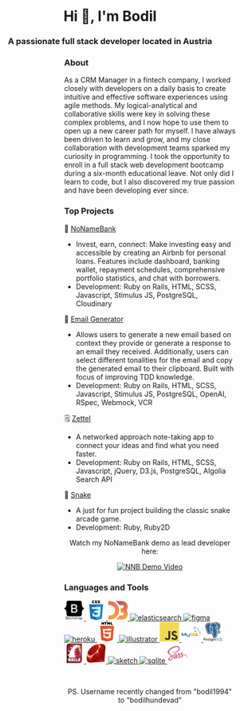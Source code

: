 <!--![](https://raw.githubusercontent.com/bodilhundevad/bodilhundevad/main/Git%20header%20bodilhundevad.gif)-->

<h1 align="center">Hi 👋, I'm Bodil</h1> 
<h3 align="center">A passionate full stack developer located in Austria</h3>

<dl><dd><dl><dd><dl><dd><dl><dd> <!--adds margin -->
<h3 align="left">About</h3>
As a CRM Manager in a fintech company, I worked closely with developers on a daily basis to create intuitive and effective software experiences using agile methods. My logical-analytical and collaborative skills were key in solving these complex problems, and I now hope to use them to open up a new career path for myself.
I have always been driven to learn and grow, and my close collaboration with development teams sparked my curiosity in programming. I took the opportunity to enroll in a full stack web development bootcamp during a six-month educational leave. Not only did I learn to code, but I also discovered my true passion and have been developing ever since.
 
<h3 align="left">Top Projects</h3>
 
💸 [NoNameBank](https://github.com/bodilhundevad/nnb)
 - Invest, earn, connect: Make investing easy and accessible by creating an Airbnb for personal loans. Features include dashboard, banking wallet, repayment schedules, comprehensive portfolio statistics, and chat with borrowers.
 - Development: Ruby on Rails, HTML, SCSS, Javascript, Stimulus JS, PostgreSQL, Cloudinary
 
📧 [Email Generator](https://github.com/bodilhundevad/openai-email-responder)
- Allows users to generate a new email based on context they provide or generate a response to an email they received. Additionally, users can select different tonalities for the email and copy the generated email to their clipboard. Built with focus of improving TDD knowledge.
- Development: Ruby on Rails, HTML, SCSS, Javascript, Stimulus JS, PostgreSQL, OpenAI, RSpec, Webmock, VCR

 
🗒️ [Zettel](https://github.com/bodilhundevad/zettel)
- A networked approach note-taking app to connect your ideas and find what you need faster. 
- Development: Ruby on Rails, HTML, SCSS, Javascript, jQuery, D3.js, PostgreSQL, Algolia Search API

 🐍 [Snake](https://github.com/bodilhundevad/snake)
- A just for fun project building the classic snake arcade game.
- Development: Ruby, Ruby2D

<p align="center">Watch my NoNameBank demo as lead developer here:</p> 
 
<p align="center"><a href="https://youtu.be/398uwgl9FXM?t=447" target="blank"><img width="50%" src="https://i.postimg.cc/k51yk72d/NNB-Demo-Video.png" alt="NNB Demo Video"  /></a></p>

 <!--
<h3 align="left">Connect with me:</h3>
<p align="left">
<a href="https://linkedin.com/in/bodil-hundevad" target="blank"><img align="center" src="https://raw.githubusercontent.com/rahuldkjain/github-profile-readme-generator/master/src/images/icons/Social/linked-in-alt.svg" alt="linkedin" height="30" width="40" /></a>
</p>-->

<h3 align="left">Languages and Tools</h3>
<p align="left"> <a href="https://getbootstrap.com" target="_blank" rel="noreferrer"> <img src="https://raw.githubusercontent.com/devicons/devicon/master/icons/bootstrap/bootstrap-plain-wordmark.svg" alt="bootstrap" width="40" height="40"/> </a> <a href="https://www.w3schools.com/css/" target="_blank" rel="noreferrer"> <img src="https://raw.githubusercontent.com/devicons/devicon/master/icons/css3/css3-original-wordmark.svg" alt="css3" width="40" height="40"/> </a> <a href="https://d3js.org/" target="_blank" rel="noreferrer"> <img src="https://raw.githubusercontent.com/devicons/devicon/master/icons/d3js/d3js-original.svg" alt="d3js" width="40" height="40"/> </a> <a href="https://www.elastic.co" target="_blank" rel="noreferrer"> <img src="https://www.vectorlogo.zone/logos/elastic/elastic-icon.svg" alt="elasticsearch" width="40" height="40"/> </a> <a href="https://www.figma.com/" target="_blank" rel="noreferrer"> <img src="https://www.vectorlogo.zone/logos/figma/figma-icon.svg" alt="figma" width="40" height="40"/> </a> <a href="https://heroku.com" target="_blank" rel="noreferrer"> <img src="https://www.vectorlogo.zone/logos/heroku/heroku-icon.svg" alt="heroku" width="40" height="40"/> </a> <a href="https://www.w3.org/html/" target="_blank" rel="noreferrer"> <img src="https://raw.githubusercontent.com/devicons/devicon/master/icons/html5/html5-original-wordmark.svg" alt="html5" width="40" height="40"/> </a> <a href="https://www.adobe.com/in/products/illustrator.html" target="_blank" rel="noreferrer"> <img src="https://www.vectorlogo.zone/logos/adobe_illustrator/adobe_illustrator-icon.svg" alt="illustrator" width="40" height="40"/> </a> <a href="https://developer.mozilla.org/en-US/docs/Web/JavaScript" target="_blank" rel="noreferrer"> <img src="https://raw.githubusercontent.com/devicons/devicon/master/icons/javascript/javascript-original.svg" alt="javascript" width="40" height="40"/> </a> <a href="https://www.mysql.com/" target="_blank" rel="noreferrer"> <img src="https://raw.githubusercontent.com/devicons/devicon/master/icons/mysql/mysql-original-wordmark.svg" alt="mysql" width="40" height="40"/> </a> <a href="https://www.postgresql.org" target="_blank" rel="noreferrer"> <img src="https://raw.githubusercontent.com/devicons/devicon/master/icons/postgresql/postgresql-original-wordmark.svg" alt="postgresql" width="40" height="40"/> </a> <a href="https://rubyonrails.org" target="_blank" rel="noreferrer"> <img src="https://raw.githubusercontent.com/devicons/devicon/master/icons/rails/rails-original-wordmark.svg" alt="rails" width="40" height="40"/> </a> <a href="https://www.ruby-lang.org/en/" target="_blank" rel="noreferrer"> <img src="https://raw.githubusercontent.com/devicons/devicon/master/icons/ruby/ruby-original.svg" alt="ruby" width="40" height="40"/> </a> <a href="https://www.sketch.com/" target="_blank" rel="noreferrer"> <img src="https://www.vectorlogo.zone/logos/sketchapp/sketchapp-icon.svg" alt="sketch" width="40" height="40"/> </a> <a href="https://www.sqlite.org/" target="_blank" rel="noreferrer"> <img src="https://www.vectorlogo.zone/logos/sqlite/sqlite-icon.svg" alt="sqlite" width="40" height="40"/> </a> <a href="https://sass-lang.com" target="_blank" rel="noreferrer"> <img src="https://raw.githubusercontent.com/devicons/devicon/master/icons/sass/sass-original.svg" alt="sass" width="40" height="40"/> </a></p><br>
<p align="center">PS. Username recently changed from "bodil1994" to "bodilhundevad"</p>
</dd></dl></dd></dl></dd></dl></dd></dl>
